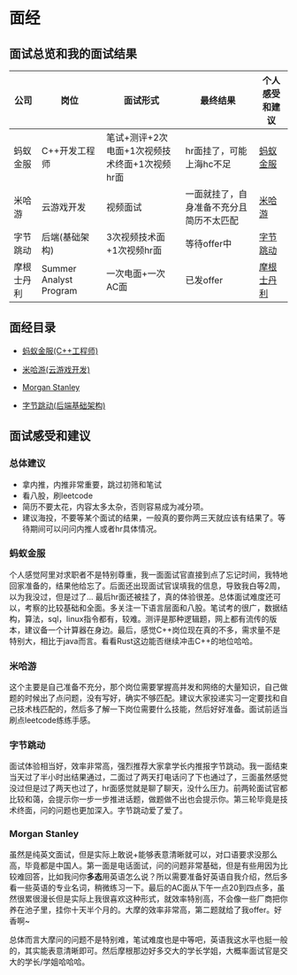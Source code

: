 # 面经

## 面试总览和我的面试结果

| 公司       | 岗位                   | 面试形式                                      | 最终结果                                 | 个人感受和建议         |
| ---------- | ---------------------- | --------------------------------------------- | ---------------------------------------- | ---------------------- |
| 蚂蚁金服   | C++开发工程师          | 笔试+测评+2次电面+1次视频技术终面+1次视频hr面 | hr面挂了，可能上海hc不足                 | [蚂蚁金服](#ant_group) |
| 米哈游     | 云游戏开发             | 视频面试                                      | 一面就挂了，自身准备不充分且简历不太匹配 | [米哈游](#mihoyo)      |
| 字节跳动   | 后端(基础架构)         | 3次视频技术面+1次视频hr面                     | 等待offer中                              | [字节跳动](#bytedance) |
| 摩根士丹利 | Summer Analyst Program | 一次电面+一次AC面                             | 已发offer                                | [摩根士丹利](#morgan)  |

## 面经目录

+ [蚂蚁金服(C++工程师)](./Ant_Group/README.md)

+ [米哈游(云游戏开发)](./Mihoyo/README.md)

+ [Morgan Stanley](./Morgan/README.md)
+ [字节跳动(后端基础架构)](./ByteDance/README.md)

## 面试感受和建议

### 总体建议

+ 拿内推，内推非常重要，跳过初筛和笔试
+ 看八股，刷leetcode
+ 简历不要太花，内容太多太杂，否则容易成为减分项。
+ 建议海投，不要等某个面试的结果，一般真的要你两三天就应该有结果了。等待期间可以问问内推人或者hr具体情况。

###  <span id = "ant_group">蚂蚁金服</span>

个人感觉阿里对求职者不是特别尊重，我一面面试官直接到点了忘记时间，我特地回家准备的，结果他给忘了。后面还出现面试官误填我的信息，导致我白等2周，以为我没过，但是过了... 最后hr面还被挂了，真的体验很差。总体面试难度还可以，考察的比较基础和全面。多关注一下语言层面和八股。笔试考的很广，数据结构，算法，sql，linux指令都有，较难。测评是那种逻辑题，网上都有流传的版本，建议备一个计算器在身边。最后，感觉C++岗位现在真的不多，需求量不是特别大，相比于java而言。看看Rust这边能否继续冲击C++的地位哈哈。

### <span id="mihoyo">米哈游</span>

这个主要是自己准备不充分，那个岗位需要掌握高并发和网络的大量知识，自己做题的时候出了点问题，没有写好，确实不够匹配。建议大家投递实习一定要找和自己技术栈匹配的，然后多了解一下岗位需要什么技能，然后好好准备。面试前适当刷点leetcode练练手感。

### <span id="bytedance">字节跳动</span>

面试体验相当好，效率非常高，强烈推荐大家拿学长内推报字节跳动。我一面结束当天过了半小时出结果通过，二面过了两天打电话问了下也通过了，三面虽然感觉没过但是过了两天也过了，hr面感觉就是聊了聊天，没什么压力。前两轮面试官都比较和蔼，会提示你一步一步推进话题，做题做不出也会提示你。第三轮毕竟是技术终面，问的问题也更加深入。字节跳动爱了爱了。

### <span id="morgan">Morgan Stanley</span>

虽然是纯英文面试，但是实际上敢说+能够表意清晰就可以，对口语要求没那么高，毕竟都是中国人。第一面是电话面试，问的问题非常基础，但是有些用因为比较难回答，比如我问你**多态**用英语怎么说？所以需要准备好英语自我介绍，然后多看一些英语的专业名词，稍微练习一下。最后的AC面从下午一点20到四点多，虽然很累很漫长但是实际上我很喜欢这种形式，就效率特别高，不会像一些厂商把你养在池子里，挂你十天半个月的。大摩的效率非常高，第二题就给了我offer。好香啊~

总体而言大摩问的问题不是特别难，笔试难度也是中等吧，英语我这水平也挺一般的，其实能表意清晰即可。然后摩根那边好多交大的学长学姐，大概率面试官是交大的学长/学姐哈哈哈。
